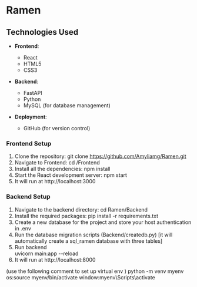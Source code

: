 # Ramen

 
## Technologies Used
- **Frontend**: 
  - React
  - HTML5
  - CSS3

- **Backend**: 
  - FastAPI
  - Python
  - MySQL (for database management)

- **Deployment**: 
  - GitHub (for version control)

### Frontend Setup
1. Clone the repository:
   git clone https://github.com/Amyliamg/Ramen.git
2. Navigate to Frontend:
   cd /Frontend
3. Install all the dependencies:
   npm install
4. Start the React development server:
   npm start
5. It will run at http://localhost:3000


### Backend Setup
1. Navigate to the backend directory:
   cd Ramen/Backend
2. Install the required packages:
    pip install -r requirements.txt
3. Create a new database for the project and store your host authentication in .env
4. Run the database migration scripts (Backend/createdb.py) [it will automatically create a sql_ramen database with three tables]
5. Run backend  
   uvicorn main:app --reload
6. It will run at http://localhost:8000

(use the following comment to set up virtual env )
  python -m venv myenv
  os:source myenv/bin/activate
  window:myenv\Scripts\activate
 
